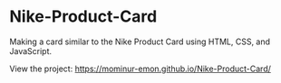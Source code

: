 # Nike-Product-Card
Making a card similar to the Nike Product Card using HTML, CSS, and JavaScript.

View the project: https://mominur-emon.github.io/Nike-Product-Card/
